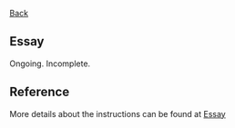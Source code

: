 [Back](../)
## Essay
Ongoing. Incomplete.

## Reference
More details about the instructions can be found at [Essay](https://txt.github.io/fss17/essay)
